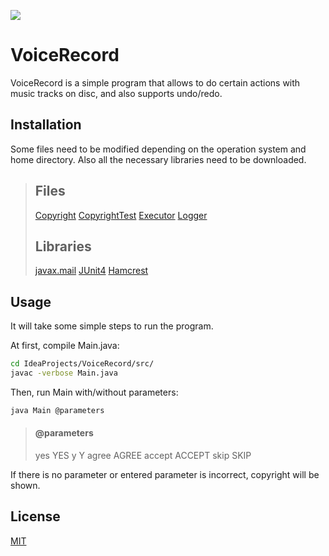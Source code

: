 ![](https://imageog.flaticon.com/icons/png/512/26/26312.png?size=1200x630f&pad=10,10,10,10&ext=png&bg=FFFFFFFF)
# VoiceRecord
VoiceRecord is a simple program that allows to do certain actions with music tracks on disc, and also supports undo/redo.
## Installation
Some files need to be modified depending on the operation system and home directory.
Also all the necessary libraries need to be downloaded.
> ## Files
> [Copyright](src/copyright/Copyright.java)
> [CopyrightTest](src/UNITTEST/copyrightTest/CopyrightTest.java)
> [Executor](src/executor/Executor.java)
> [Logger](src/log/Logger.java)
> ## Libraries
> [javax.mail](https://github.com/javaee/javamail/releases/download/JAVAMAIL-1_6_2/javax.mail.jar)
> [JUnit4](https://repo1.maven.org/maven2/junit/junit/4.12/junit-4.12.jar)
> [Hamcrest](https://repo1.maven.org/maven2/org/hamcrest/hamcrest-core/1.3/hamcrest-core-1.3.jar)
## Usage
It will take some simple steps to run the program.

At first, compile Main.java:
```bash
cd IdeaProjects/VoiceRecord/src/
javac -verbose Main.java
```
Then, run Main with/without parameters:
```bash
java Main @parameters
```
> #### @parameters
> yes YES y Y agree AGREE accept ACCEPT skip SKIP

If there is no parameter or entered parameter is incorrect, copyright will be shown.
## License
[MIT](https://choosealicense.com/licenses/mit/)